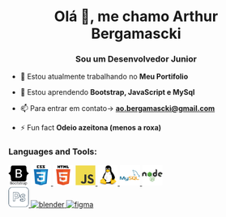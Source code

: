 <h1 align="center">Olá 👋, me chamo Arthur Bergamascki</h1>
<h3 align="center">Sou um Desenvolvedor Junior</h3>

- 🔭 Estou atualmente trabalhando no **Meu Portifolio**

- 🌱 Estou aprendendo **Bootstrap, JavaScript e MySql**

- 📫 Para entrar em contato-> **ao.bergamascki@gmail.com**

- ⚡ Fun fact **Odeio azeitona (menos a roxa)**

<h3 align="left">Languages and Tools:</h3>
<p align="left">  <img
                src="https://raw.githubusercontent.com/devicons/devicon/master/icons/bootstrap/bootstrap-plain-wordmark.svg"
                alt="bootstrap" width="40" height="40" /> </a> <a href="https://www.w3schools.com/css/" target="_blank"
            rel="noreferrer"> <img
                src="https://raw.githubusercontent.com/devicons/devicon/master/icons/css3/css3-original-wordmark.svg"
                alt="css3" width="40" height="40" /> </a>  <img
                src="https://raw.githubusercontent.com/devicons/devicon/master/icons/html5/html5-original-wordmark.svg"
                alt="html5" width="40" height="40" /> </a> <a
            href="https://developer.mozilla.org/en-US/docs/Web/JavaScript" target="_blank" rel="noreferrer"> <img
                src="https://raw.githubusercontent.com/devicons/devicon/master/icons/javascript/javascript-original.svg"
                alt="javascript" width="40" height="40" /> </a> <a href="https://www.linux.org/" target="_blank"
            rel="noreferrer"> <img
                src="https://raw.githubusercontent.com/devicons/devicon/master/icons/linux/linux-original.svg"
                alt="linux" width="40" height="40" /> </a> <a href="https://www.mysql.com/" target="_blank"
            rel="noreferrer"> <img
                src="https://raw.githubusercontent.com/devicons/devicon/master/icons/mysql/mysql-original-wordmark.svg"
                alt="mysql" width="40" height="40" /> </a> <a href="https://nodejs.org" target="_blank"
            rel="noreferrer"> <img
                src="https://raw.githubusercontent.com/devicons/devicon/master/icons/nodejs/nodejs-original-wordmark.svg"
                alt="nodejs" width="40" height="40" /> </a> <br>
                <a href="https://www.photoshop.com/en" target="_blank"
            rel="noreferrer"> <img
                src="https://raw.githubusercontent.com/devicons/devicon/master/icons/photoshop/photoshop-line.svg"
                alt="photoshop" width="40" height="40" /> </a> 
                <a href="https://www.blender.org/" target="_blank" rel="noreferrer"> <img
                    src="https://download.blender.org/branding/community/blender_community_badge_white.svg" alt="blender"
                    width="40" height="40" /> </a> <a href="https://getbootstrap.com" target="_blank" rel="noreferrer">
                        <a href="https://www.figma.com/" target="_blank"
                        rel="noreferrer"> <img src="https://www.vectorlogo.zone/logos/figma/figma-icon.svg" alt="figma" width="40"
                            height="40" /> </a> <a href="https://www.w3.org/html/" target="_blank" rel="noreferrer">
            </p>
